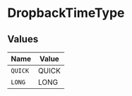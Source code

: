 # DropbackTimeType


## Values

| Name    | Value   |
| ------- | ------- |
| `QUICK` | QUICK   |
| `LONG`  | LONG    |